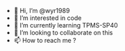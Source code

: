 - 👋 Hi, I’m @wyr1989
- 👀 I’m interested in code
- 🌱 I’m currently learning TPMS-SP40
- 💞️ I’m looking to collaborate on this
- 📫 How to reach me ?

<!---
wyr1989/wyr1989 is a ✨ special ✨ repository because its `README.md` (this file) appears on your GitHub profile.
You can click the Preview link to take a look at your changes.
--->
